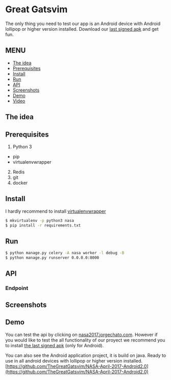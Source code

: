 # Great Gatsvim
The only thing you need to test our app is an Android device with Android lollipop or higher version installed. Download our [last signed apk](https://github.com/TheGreatGatsvim/NASA-April-2017-Android2.0/releases/download/1.0/app-release.apk) and get fun.
## MENU
* [The idea]()
* [Prerequisites]()
* [Install]()
* [Run]()
* [API]()
* [Screenshots]()
* [Demo]()
* [Video](https://www.youtube.com/)

## The idea

## Prerequisites
1. Python 3
  * pip
  * virtualenvwrapper
  
2. Redis
3. git
4. docker

## Install
I hardly recommend to install [virtualenvwrapper](http://virtualenvwrapper.readthedocs.io/en/latest/command_ref.html)
```bash
$ mkvirtualenv -p python3 nasa
$ pip install -r requirements.txt
```
## Run
```bash
$ python manage.py celery -A nasa worker -l debug -B
$ python manage.py runserver 0.0.0.0:8000
```
## API

### Endpoint

## Screenshots

## Demo
You can test the api by clicking on [nasa2017.jorgechato.com](http://nasa2017.jorgechato.com). However if you would like to test the all functionality of our proyect we recommend you to install [the last signed apk](https://github.com/TheGreatGatsvim/NASA-April-2017-Android2.0/releases/download/1.0/app-release.apk) (only for Android).

You can also see the Android application project, it is build on java. Ready to use in all android devices with lollipop or higher version installed. [https://github.com/TheGreatGatsvim/NASA-April-2017-Android2.0](https://github.com/TheGreatGatsvim/NASA-April-2017-Android2.0)

